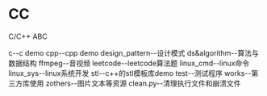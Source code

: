 # CC
C/C++ ABC

c--c demo
cpp--cpp demo
design_pattern--设计模式
ds&algorithm--算法与数据结构
ffmpeg--音视频
leetcode--leetcode算法题
linux_cmd--linux命令
linux_sys--linux系统开发
stl--c++的stl模板库demo
test--测试程序
works--第三方库使用
zothers--图片文本等资源
clean.py--清理执行文件和崩溃文件
